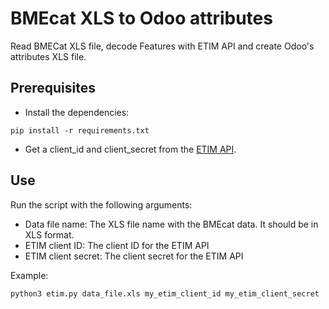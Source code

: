 # BMEcat XLS to Odoo attributes
Read BMECat XLS file, decode Features with ETIM API and create Odoo's attributes XLS file.

## Prerequisites
- Install the dependencies:

`pip install -r requirements.txt`

- Get a client_id and client_secret from the [ETIM API](https://etimapi.etim-international.com/).

## Use
Run the script with the following arguments:

- Data file name: The XLS file name with the BMEcat data. It should be in XLS format.
- ETIM client ID: The client ID for the ETIM API
- ETIM client secret: The client secret for the ETIM API

Example:

`python3 etim.py data_file.xls my_etim_client_id my_etim_client_secret`
